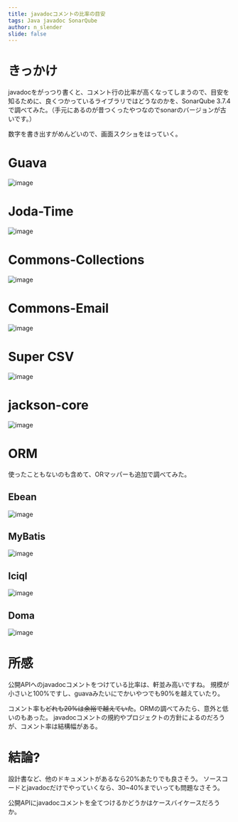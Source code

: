 ```yaml
---
title: javadocコメントの比率の目安
tags: Java javadoc SonarQube
author: n_slender
slide: false
---
```

# きっかけ

javadocをがっつり書くと、コメント行の比率が高くなってしまうので、目安を知るために、良くつかっているライブラリではどうなのかを、SonarQube 3.7.4で調べてみた。（手元にあるのが昔つくったやつなのでsonarのバージョンが古いです。）

数字を書き出すがめんどいので、画面スクショをはっていく。

# Guava

![image](https://qiita-image-store.s3.amazonaws.com/0/9880/1a5ae4bd-c65f-797e-8418-9a855b19824b.png)

# Joda-Time

![image](https://qiita-image-store.s3.amazonaws.com/0/9880/9b6093a8-cd20-7382-8a18-4a614e8510b0.png)

# Commons-Collections

![image](https://qiita-image-store.s3.amazonaws.com/0/9880/71431df9-7608-ff63-6e41-cc5d5ccba15d.png)

# Commons-Email

![image](https://qiita-image-store.s3.amazonaws.com/0/9880/d3dfd0fb-69e0-f483-bdc6-cd440e54d294.png)

# Super CSV

![image](https://qiita-image-store.s3.amazonaws.com/0/9880/fcf0dff5-657b-3cc8-b7bc-63a7f62ef50c.png)

# jackson-core

![image](https://qiita-image-store.s3.amazonaws.com/0/9880/bf0f12ca-4011-f2dd-4ca5-a54a9ebf151d.png)


# ORM

使ったこともないのも含めて、ORマッパーも追加で調べてみた。

## Ebean

![image](https://qiita-image-store.s3.amazonaws.com/0/9880/5614f725-1b28-e813-952e-ecbdd254c4dc.png)

## MyBatis

![image](https://qiita-image-store.s3.amazonaws.com/0/9880/4f996d10-d431-2521-f23f-31915d65e17a.png)

## Iciql

![image](https://qiita-image-store.s3.amazonaws.com/0/9880/798fafd1-c8fa-aff9-7297-ad2c0c5261b1.png)

## Doma

![image](https://qiita-image-store.s3.amazonaws.com/0/9880/ec0c4c0c-f665-b3b6-eccd-460dcc8a8b16.png)


# 所感

公開APIへのjavadocコメントをつけている比率は、軒並み高いですね。
規模が小さいと100%ですし、guavaみたいにでかいやつでも90%を越えていたり。

コメント率も~~どれも20%は余裕で越えていた~~。ORMの調べてみたら、意外と低いのもあった。
javadocコメントの規約やプロジェクトの方針によるのだろうが、コメント率は結構幅がある。

# 結論?

設計書など、他のドキュメントがあるなら20%あたりでも良さそう。
ソースコードとjavadocだけでやっていくなら、30~40%までいっても問題なさそう。

公開APIにjavadocコメントを全てつけるかどうかはケースバイケースだろうか。

